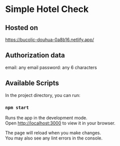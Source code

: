 # Simple Hotel Check

## Hosted on 
https://bucolic-douhua-0a8b16.netlify.app/

## Authorization data

email: any email 
password: any 6 characters

## Available Scripts

In the project directory, you can run:

### `npm start`

Runs the app in the development mode.\
Open [http://localhost:3000](http://localhost:3000) to view it in your browser.

The page will reload when you make changes.\
You may also see any lint errors in the console.


